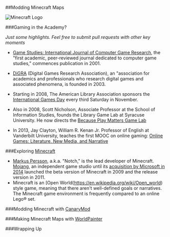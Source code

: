 ##Modding Minecraft Maps

![Minecraft Logo](http://i1279.photobucket.com/albums/y523/textcraft/Feb%202015%20-%203/493c46ec9f55ac99278f402717763559d1609cd2e00b34dafbf0ae02729b5e4c37cafd5a2addb345da39a3ee5e6b4b0d3255bfef95601890afd80709ca64874137734ff0cd79_zpsfe64cae9.png)

###Gaming in the Academy?

*Just some highlights. Feel free to submit pull requests with other key moments*

  * [Game Studies: International Journal of Computer Game Research](http://gamestudies.org/), the "first academic, peer-reviewed journal dedicated to computer game studies," commences publication in 2001.
  
  *  [DiGRA](http://www.digra.org/) (Digital Games Research Association), an "association for academics and professionals who research digital games and associated phenomena, is founded in 2003.

  * Starting in 2008, The American Library Association sponsors the [International Games Day](http://igd.ala.org/) every third Saturday in November.
  
  * Also in 2008, Scott Nicholson, Associate Professor at the School of Information Studies, founds the Library Game Lab at Syracuse University. He now
directs the [Because Play Matters Game Lab](http://becauseplaymatters.com/) 
 	
  * In 2013, Jay Clayton, William R. Kenan Jr. Professor of English at Vanderbilt University, teaches the first MOOC on online gaming: [Online Games: Literature, New Media, and Narrative](https://www.coursera.org/course/onlinegames)

###Exploring [Minecraft](https://minecraft.net/)

  * [Markus Persson](https://en.wikipedia.org/wiki/Markus_Persson), a.k.a. "Notch," is the lead developer of Minecraft. [Mojang](https://mojang.com/), an independent game studio until its [acquisition by Microsoft in 2014](http://news.microsoft.com/2014/09/15/minecraft-to-join-microsoft/) launched the beta version of Minecraft in 2009 and the release version in 2011.
  * Minecraft is an [Open World(https://en.wikipedia.org/wiki/Open_world) style game, meaning that there aren't well-defined goals or narratives. The Minecraft game environment is frequently compared to an online Lego® set. 

###Modding Minecraft with [CanaryMod](http://canarymod.net/)

###Making Minecraft Maps with [WorldPainter](http://www.worldpainter.net/)

###Wrapping Up
